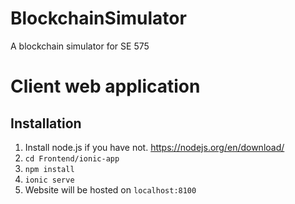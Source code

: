 # BlockchainSimulator
A blockchain simulator for SE 575

# Client web application
## Installation
1. Install node.js if you have not. https://nodejs.org/en/download/
2. `cd Frontend/ionic-app`
3. `npm install`
4. `ionic serve`
5. Website will be hosted on `localhost:8100`